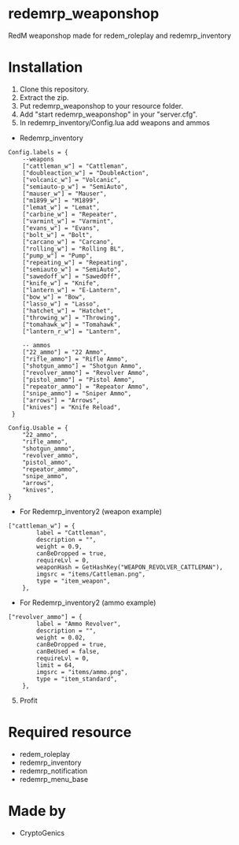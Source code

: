 # redemrp_weaponshop
RedM weaponshop made for redem_roleplay and redemrp_inventory

# Installation
1. Clone this repository.
2. Extract the zip.
3. Put redemrp_weaponshop to your resource folder.
4. Add "start redemrp_weaponshop" in your "server.cfg".
5. In redemrp_inventory/Config.lua add weapons and ammos

- Redemrp_inventory
```
Config.labels = {
    --weapons
    ["cattleman_w"] = "Cattleman",
    ["doubleaction_w"] = "DoubleAction",
    ["volcanic_w"] = "Volcanic",
    ["semiauto-p_w"] = "SemiAuto",
    ["mauser_w"] = "Mauser",
    ["m1899_w"] = "M1899",
    ["lemat_w"] = "Lemat",
    ["carbine_w"] = "Repeater",
    ["varmint_w"] = "Varmint",
    ["evans_w"] = "Evans",
    ["bolt_w"] = "Bolt",
    ["carcano_w"] = "Carcano", 
    ["rolling_w"] = "Rolling BL", 
    ["pump_w"] = "Pump",
    ["repeating_w"] = "Repeating",
    ["semiauto_w"] = "SemiAuto", 
    ["sawedoff_w"] = "SawedOff", 
    ["knife_w"] = "Knife",
    ["lantern_w"] = "E-Lantern",
    ["bow_w"] = "Bow",
    ["lasso_w"] = "Lasso",
    ["hatchet_w"] = "Hatchet",
    ["throwing_w"] = "Throwing",
    ["tomahawk_w"] = "Tomahawk",
    ["lantern_r_w"] = "Lantern",

    -- ammos
    ["22_ammo"] = "22 Ammo",
    ["rifle_ammo"] = "Rifle Ammo",
    ["shotgun_ammo"] = "Shotgun Ammo",
    ["revolver_ammo"] = "Revolver Ammo",
    ["pistol_ammo"] = "Pistol Ammo",
    ["repeator_ammo"] = "Repeator Ammo",
    ["snipe_ammo"] = "Sniper Ammo",
    ["arrows"] = "Arrows",
    ["knives"] = "Knife Reload",
 }
 
Config.Usable = {
    "22_ammo",
    "rifle_ammo",
    "shotgun_ammo",
    "revolver_ammo",
    "pistol_ammo",
    "repeator_ammo",
    "snipe_ammo",
    "arrows",
    "knives",
}
```
- For Redemrp_inventory2 (weapon example)

```
["cattleman_w"] = {
        label = "Cattleman",
        description = "",
        weight = 0.9,
        canBeDropped = true,
        requireLvl = 0,
        weaponHash = GetHashKey("WEAPON_REVOLVER_CATTLEMAN"),
        imgsrc = "items/Cattleman.png",
        type = "item_weapon",
    },
```
 
- For Redemrp_inventory2 (ammo example)
```
["revolver_ammo"] = {
        label = "Ammo Revolver",
        description = "",
        weight = 0.02,
        canBeDropped = true,
        canBeUsed = false,
        requireLvl = 0,
        limit = 64,
        imgsrc = "items/ammo.png",
        type = "item_standard",
    },
```
5. Profit

# Required resource
- redem_roleplay
- redemrp_inventory
- redemrp_notification
- redemrp_menu_base

# Made by
- CryptoGenics

